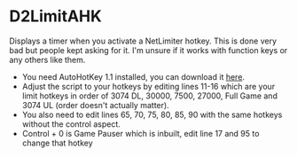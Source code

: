 # D2LimitAHK
Displays a timer when you activate a NetLimiter hotkey.
This is done very bad but people kept asking for it. I'm unsure if it works with function keys or any others like them. 

- You need AutoHotKey 1.1 installed, you can download it [here](https://www.autohotkey.com/download/ahk-install.exe).
- Adjust the script to your hotkeys by editing lines 11-16 which are your limit hotkeys in order of 3074 DL, 30000, 7500, 27000, Full Game and 3074 UL (order doesn't actually matter).
- You also need to edit lines 65, 70, 75, 80, 85, 90 with the same hotkeys without the control aspect.
- Control + 0 is Game Pauser which is inbuilt, edit line 17 and 95 to change that hotkey
